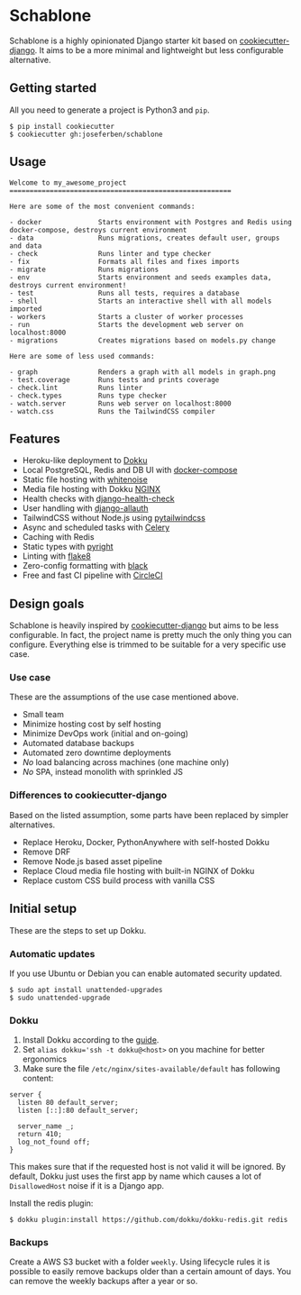 # Schablone

Schablone is a highly opinionated Django starter kit based on [cookiecutter-django](https://github.com/cookiecutter/cookiecutter-django). It aims to be a more minimal and lightweight but less configurable alternative.

## Getting started

All you need to generate a project is Python3 and `pip`.

    $ pip install cookiecutter
    $ cookiecutter gh:joseferben/schablone

## Usage

```
Welcome to my_awesome_project
=======================================================

Here are some of the most convenient commands:

- docker              Starts environment with Postgres and Redis using docker-compose, destroys current environment
- data                Runs migrations, creates default user, groups and data
- check               Runs linter and type checker
- fix                 Formats all files and fixes imports
- migrate             Runs migrations
- env                 Starts environment and seeds examples data, destroys current environment!
- test                Runs all tests, requires a database
- shell               Starts an interactive shell with all models imported
- workers             Starts a cluster of worker processes
- run                 Starts the development web server on localhost:8000
- migrations          Creates migrations based on models.py change

Here are some of less used commands:

- graph               Renders a graph with all models in graph.png
- test.coverage       Runs tests and prints coverage
- check.lint          Runs linter
- check.types         Runs type checker
- watch.server        Runs web server on localhost:8000
- watch.css           Runs the TailwindCSS compiler
```

## Features

- Heroku-like deployment to [Dokku](https://dokku.com/)
- Local PostgreSQL, Redis and DB UI with [docker-compose](https://docs.docker.com/compose/)
- Static file hosting with [whitenoise](http://whitenoise.evans.io/en/stable/)
- Media file hosting with Dokku [NGINX](https://dokku.com/docs/configuration/nginx/)
- Health checks with [django-health-check](https://django-health-check.readthedocs.io/en/latest/)
- User handling with [django-allauth](https://django-allauth.readthedocs.io/en/latest/overview.html)
- TailwindCSS without Node.js using [pytailwindcss](https://github.com/timonweb/pytailwindcss)
- Async and scheduled tasks with [Celery](https://github.com/celery/celery)
- Caching with Redis
- Static types with [pyright](https://github.com/microsoft/pyright)
- Linting with [flake8](https://flake8.pycqa.org/en/latest/)
- Zero-config formatting with [black](https://black.readthedocs.io/en/stable/)
- Free and fast CI pipeline with [CircleCI](https://circleci.com/)

## Design goals

Schablone is heavily inspired by [cookiecutter-django](https://github.com/cookiecutter/cookiecutter-django) but aims to be less configurable. In fact, the project name is pretty much the only thing you can configure. Everything else is trimmed to be suitable for a very specific use case.

### Use case
These are the assumptions of the use case mentioned above.

- Small team
- Minimize hosting cost by self hosting
- Minimize DevOps work (initial and on-going)
- Automated database backups
- Automated zero downtime deployments
- *No* load balancing across machines (one machine only)
- *No* SPA, instead monolith with sprinkled JS

### Differences to cookiecutter-django
Based on the listed assumption, some parts have been replaced by simpler alternatives.

- Replace Heroku, Docker, PythonAnywhere with self-hosted Dokku
- Remove DRF
- Remove Node.js based asset pipeline
- Replace Cloud media file hosting with built-in NGINX of Dokku
- Replace custom CSS build process with vanilla CSS

## Initial setup
These are the steps to set up Dokku.

### Automatic updates
If you use Ubuntu or Debian you can enable automated security updated.

    $ sudo apt install unattended-upgrades
    $ sudo unattended-upgrade

### Dokku

1. Install Dokku according to the [guide](https://dokku.com/docs/getting-started/installation/).
2. Set `alias dokku='ssh -t dokku@<host>` on you machine for better ergonomics
3. Make sure the file `/etc/nginx/sites-available/default` has following content:
```
server {
  listen 80 default_server;
  listen [::]:80 default_server;

  server_name _;
  return 410;
  log_not_found off;
}
```
This makes sure that if the requested host is not valid it will be ignored. By default, Dokku just uses the first app by name which causes a lot of `DisallowedHost` noise if it is a Django app.

Install the redis plugin:

    $ dokku plugin:install https://github.com/dokku/dokku-redis.git redis

### Backups
Create a AWS S3 bucket with a folder `weekly`. Using lifecycle rules it is possible to easily remove backups older than a certain amount of days. You can remove the weekly backups after a year or so.
